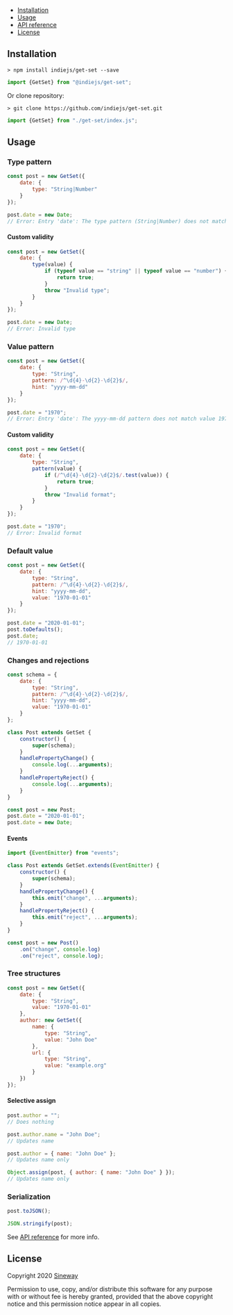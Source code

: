- [Installation](#installation)
- [Usage](#usage)
- [API reference](https://indiejs.github.io/get-set/#getset)
- [License](#license)

## Installation

```shell
> npm install indiejs/get-set --save
```

```javascript
import {GetSet} from "@indiejs/get-set";
```

Or clone repository:

```shell
> git clone https://github.com/indiejs/get-set.git
```

```javascript
import {GetSet} from "./get-set/index.js";
```

## Usage

### Type pattern

```javascript
const post = new GetSet({
    date: {
        type: "String|Number"
    }
});

post.date = new Date;
// Error: Entry 'date': The type pattern (String|Number) does not match value type (Date)

```

#### Custom validity

```javascript
const post = new GetSet({
    date: {
        type(value) {
            if (typeof value == "string" || typeof value == "number") {
                return true;
            }
            throw "Invalid type";
        }
    }
});

post.date = new Date;
// Error: Invalid type
```

### Value pattern

```javascript
const post = new GetSet({
    date: {
        type: "String",
        pattern: /^\d{4}-\d{2}-\d{2}$/,
        hint: "yyyy-mm-dd"
    }
});

post.date = "1970";
// Error: Entry 'date': The yyyy-mm-dd pattern does not match value 1970
```

#### Custom validity

```javascript
const post = new GetSet({
    date: {
        type: "String",
        pattern(value) {
            if (/^\d{4}-\d{2}-\d{2}$/.test(value)) {
                return true;
            }
            throw "Invalid format";
        }
    }
});

post.date = "1970";
// Error: Invalid format
```

### Default value

```javascript
const post = new GetSet({
    date: {
        type: "String",
        pattern: /^\d{4}-\d{2}-\d{2}$/,
        hint: "yyyy-mm-dd",
        value: "1970-01-01"
    }
});

post.date = "2020-01-01";
post.toDefaults();
post.date;
// 1970-01-01
```

### Changes and rejections

```javascript
const schema = {
    date: {
        type: "String",
        pattern: /^\d{4}-\d{2}-\d{2}$/,
        hint: "yyyy-mm-dd",
        value: "1970-01-01"
    }
};

class Post extends GetSet {
    constructor() {
        super(schema);
    }
    handlePropertyChange() {
        console.log(...arguments);
    }
    handlePropertyReject() {
        console.log(...arguments);
    }
}

const post = new Post;
post.date = "2020-01-01";
post.date = new Date;
```

#### Events

```javascript
import {EventEmitter} from "events";

class Post extends GetSet.extends(EventEmitter) {
    constructor() {
        super(schema);
    }
    handlePropertyChange() {
        this.emit("change", ...arguments);
    }
    handlePropertyReject() {
        this.emit("reject", ...arguments);
    }
}

const post = new Post()
    .on("change", console.log)
    .on("reject", console.log);
```

### Tree structures

```javascript
const post = new GetSet({
    date: {
        type: "String",
        value: "1970-01-01"
    },
    author: new GetSet({
        name: {
            type: "String",
            value: "John Doe"
        },
        url: {
            type: "String",
            value: "example.org"
        }
    })
});
```

#### Selective assign

```javascript
post.author = "";
// Does nothing

post.author.name = "John Doe";
// Updates name

post.author = { name: "John Doe" };
// Updates name only

Object.assign(post, { author: { name: "John Doe" } });
// Updates name only
```

### Serialization

```javascript
post.toJSON();

JSON.stringify(post);
```

See [API reference](https://indiejs.github.io/get-set/#getset) for more info.

## License

Copyright 2020 [Sineway](https://github.com/sineway)

Permission to use, copy, and/or distribute this software for any purpose
with or without fee is hereby granted, provided that the above copyright notice
and this permission notice appear in all copies.
